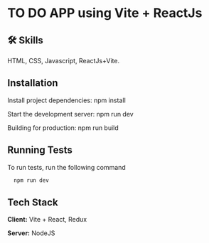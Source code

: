 
# TO DO APP using Vite + ReactJs

## 🛠 Skills
HTML, CSS, Javascript, ReactJs+Vite.


## Installation

Install project dependencies:
npm install

Start the development server:
npm run dev

Building for production:
npm run build

## Running Tests

To run tests, run the following command

```bash
  npm run dev

```

## Tech Stack

**Client:** Vite + React, Redux

**Server:** NodeJS

